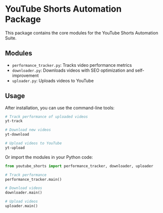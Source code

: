 # YouTube Shorts Automation Package

This package contains the core modules for the YouTube Shorts Automation Suite.

## Modules

- `performance_tracker.py`: Tracks video performance metrics
- `downloader.py`: Downloads videos with SEO optimization and self-improvement
- `uploader.py`: Uploads videos to YouTube

## Usage

After installation, you can use the command-line tools:

```bash
# Track performance of uploaded videos
yt-track

# Download new videos
yt-download

# Upload videos to YouTube
yt-upload
```

Or import the modules in your Python code:

```python
from youtube_shorts import performance_tracker, downloader, uploader

# Track performance
performance_tracker.main()

# Download videos
downloader.main()

# Upload videos
uploader.main()
```
